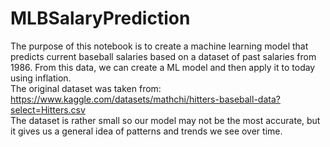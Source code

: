 # MLBSalaryPrediction
The purpose of this notebook is to create a machine learning model that predicts current baseball salaries based on a dataset of past salaries from 1986. From this data, we can create a ML model and then apply it to today using inflation. <br>
The original dataset was taken from: https://www.kaggle.com/datasets/mathchi/hitters-baseball-data?select=Hitters.csv <br>
The dataset is rather small so our model may not be the most accurate, but it gives us a general idea of patterns and trends we see over time.
